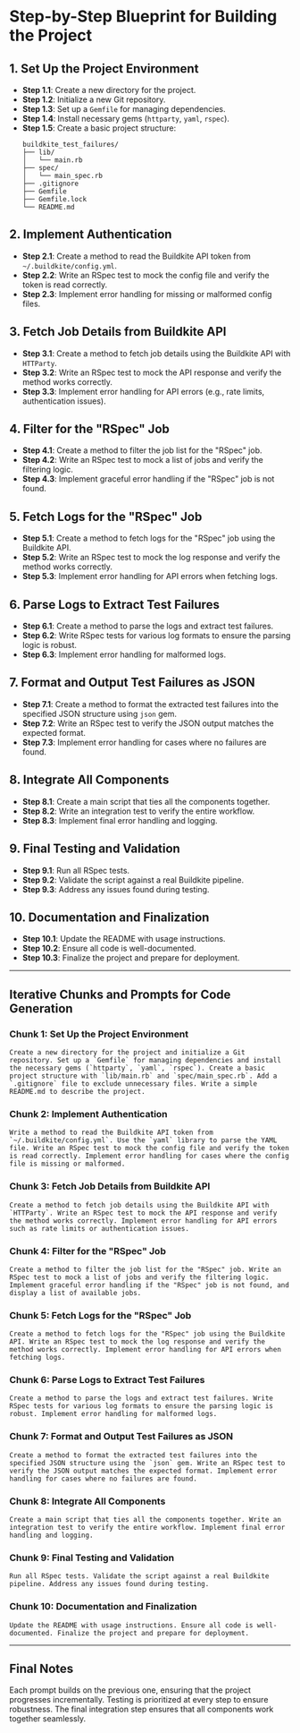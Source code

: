 # Step-by-Step Blueprint for Building the Project

## 1. **Set Up the Project Environment**
   - **Step 1.1**: Create a new directory for the project.
   - **Step 1.2**: Initialize a new Git repository.
   - **Step 1.3**: Set up a `Gemfile` for managing dependencies.
   - **Step 1.4**: Install necessary gems (`httparty`, `yaml`, `rspec`).
   - **Step 1.5**: Create a basic project structure:
     ```
     buildkite_test_failures/
     ├── lib/
     │   └── main.rb
     ├── spec/
     │   └── main_spec.rb
     ├── .gitignore
     ├── Gemfile
     ├── Gemfile.lock
     └── README.md
     ```

## 2. **Implement Authentication**
   - **Step 2.1**: Create a method to read the Buildkite API token from `~/.buildkite/config.yml`.
   - **Step 2.2**: Write an RSpec test to mock the config file and verify the token is read correctly.
   - **Step 2.3**: Implement error handling for missing or malformed config files.

## 3. **Fetch Job Details from Buildkite API**
   - **Step 3.1**: Create a method to fetch job details using the Buildkite API with `HTTParty`.
   - **Step 3.2**: Write an RSpec test to mock the API response and verify the method works correctly.
   - **Step 3.3**: Implement error handling for API errors (e.g., rate limits, authentication issues).

## 4. **Filter for the "RSpec" Job**
   - **Step 4.1**: Create a method to filter the job list for the "RSpec" job.
   - **Step 4.2**: Write an RSpec test to mock a list of jobs and verify the filtering logic.
   - **Step 4.3**: Implement graceful error handling if the "RSpec" job is not found.

## 5. **Fetch Logs for the "RSpec" Job**
   - **Step 5.1**: Create a method to fetch logs for the "RSpec" job using the Buildkite API.
   - **Step 5.2**: Write an RSpec test to mock the log response and verify the method works correctly.
   - **Step 5.3**: Implement error handling for API errors when fetching logs.

## 6. **Parse Logs to Extract Test Failures**
   - **Step 6.1**: Create a method to parse the logs and extract test failures.
   - **Step 6.2**: Write RSpec tests for various log formats to ensure the parsing logic is robust.
   - **Step 6.3**: Implement error handling for malformed logs.

## 7. **Format and Output Test Failures as JSON**
   - **Step 7.1**: Create a method to format the extracted test failures into the specified JSON structure using `json` gem.
   - **Step 7.2**: Write an RSpec test to verify the JSON output matches the expected format.
   - **Step 7.3**: Implement error handling for cases where no failures are found.

## 8. **Integrate All Components**
   - **Step 8.1**: Create a main script that ties all the components together.
   - **Step 8.2**: Write an integration test to verify the entire workflow.
   - **Step 8.3**: Implement final error handling and logging.

## 9. **Final Testing and Validation**
   - **Step 9.1**: Run all RSpec tests.
   - **Step 9.2**: Validate the script against a real Buildkite pipeline.
   - **Step 9.3**: Address any issues found during testing.

## 10. **Documentation and Finalization**
   - **Step 10.1**: Update the README with usage instructions.
   - **Step 10.2**: Ensure all code is well-documented.
   - **Step 10.3**: Finalize the project and prepare for deployment.

---

## Iterative Chunks and Prompts for Code Generation

### **Chunk 1: Set Up the Project Environment**
```text
Create a new directory for the project and initialize a Git repository. Set up a `Gemfile` for managing dependencies and install the necessary gems (`httparty`, `yaml`, `rspec`). Create a basic project structure with `lib/main.rb` and `spec/main_spec.rb`. Add a `.gitignore` file to exclude unnecessary files. Write a simple README.md to describe the project.
```

### **Chunk 2: Implement Authentication**
```text
Write a method to read the Buildkite API token from `~/.buildkite/config.yml`. Use the `yaml` library to parse the YAML file. Write an RSpec test to mock the config file and verify the token is read correctly. Implement error handling for cases where the config file is missing or malformed.
```

### **Chunk 3: Fetch Job Details from Buildkite API**
```text
Create a method to fetch job details using the Buildkite API with `HTTParty`. Write an RSpec test to mock the API response and verify the method works correctly. Implement error handling for API errors such as rate limits or authentication issues.
```

### **Chunk 4: Filter for the "RSpec" Job**
```text
Create a method to filter the job list for the "RSpec" job. Write an RSpec test to mock a list of jobs and verify the filtering logic. Implement graceful error handling if the "RSpec" job is not found, and display a list of available jobs.
```

### **Chunk 5: Fetch Logs for the "RSpec" Job**
```text
Create a method to fetch logs for the "RSpec" job using the Buildkite API. Write an RSpec test to mock the log response and verify the method works correctly. Implement error handling for API errors when fetching logs.
```

### **Chunk 6: Parse Logs to Extract Test Failures**
```text
Create a method to parse the logs and extract test failures. Write RSpec tests for various log formats to ensure the parsing logic is robust. Implement error handling for malformed logs.
```

### **Chunk 7: Format and Output Test Failures as JSON**
```text
Create a method to format the extracted test failures into the specified JSON structure using the `json` gem. Write an RSpec test to verify the JSON output matches the expected format. Implement error handling for cases where no failures are found.
```

### **Chunk 8: Integrate All Components**
```text
Create a main script that ties all the components together. Write an integration test to verify the entire workflow. Implement final error handling and logging.
```

### **Chunk 9: Final Testing and Validation**
```text
Run all RSpec tests. Validate the script against a real Buildkite pipeline. Address any issues found during testing.
```

### **Chunk 10: Documentation and Finalization**
```text
Update the README with usage instructions. Ensure all code is well-documented. Finalize the project and prepare for deployment.
```

---

## Final Notes
Each prompt builds on the previous one, ensuring that the project progresses incrementally. Testing is prioritized at every step to ensure robustness. The final integration step ensures that all components work together seamlessly.